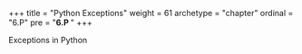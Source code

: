 +++
title = "Python Exceptions"
weight = 61
archetype = "chapter"
ordinal = "6.P"
pre = "<b>6.P </b>"
+++


Exceptions in Python
